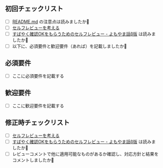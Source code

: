 ## 初回チェックリスト

- [ ] [README.md](https://github.com/maeda-m/ruby-practices/blob/main/README.md#%E6%B3%A8%E6%84%8F%E7%82%B9) の注意点は読みましたか👀
- [ ] [セルフレビューを考える](https://www.maeda-m.com/2022/04/10/self-review-recomend.html) 
- [ ] [すばやく確認OKをもらうためのセルフレビュー - よもやま話β版](https://beta-chelsea.hatenadiary.jp/entry/2020/12/19/125756) は読みましたか👀
- [ ] 以下に、必須要件と歓迎要件（あれば）を記載しましたか🚓

## 必須要件

- [ ] ここに必須要件を記載する

## 歓迎要件

- [ ] ここに歓迎要件を記載する

## 修正時チェックリスト

- [ ] [セルフレビューを考える](https://www.maeda-m.com/2022/04/10/self-review-recomend.html) 
- [ ] [すばやく確認OKをもらうためのセルフレビュー - よもやま話β版](https://beta-chelsea.hatenadiary.jp/entry/2020/12/19/125756) は読みましたか👀
- [ ] レビューコメントで他に適用可能なものがあるか確認し、対応方針と結果をコメントしましたか🚓
